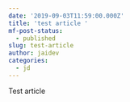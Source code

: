 ```yaml
---
date: '2019-09-03T11:59:00.000Z'
title: 'test article '
mf-post-status:
  - published
slug: test-article
author: jaidev
categories:
  - jd
---
```

Test article
